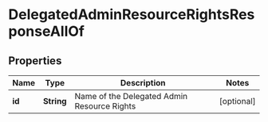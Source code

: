 

# DelegatedAdminResourceRightsResponseAllOf


## Properties

| Name | Type | Description | Notes |
|------------ | ------------- | ------------- | -------------|
|**id** | **String** | Name of the Delegated Admin Resource Rights |  [optional] |



